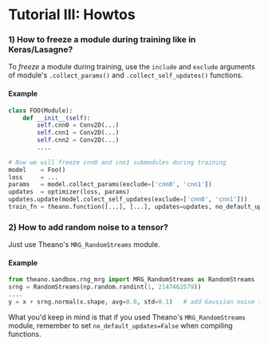# Tutorial III: Howtos

### 1) How to freeze a module during training like in Keras/Lasagne?
To *freeze* a module during training, use the `include` and `exclude` arguments of module's `.collect_params()` and `.collect_self_updates()` functions.
#### Example
```python
class FOO(Module):
    def __init__(self):
        self.cnn0 = Conv2D(...)
        self.cnn1 = Conv2D(...)
        self.cnn2 = Conv2D(...)
        ....
        
# Now we will freeze cnn0 and cnn1 submodules during training
model    = Foo()
loss     = ...
params   = model.collect_params(exclude=['cnn0', 'cnn1'])
updates  = optimizer(loss, params)
updates.update(model.colect_self_updates(exclude=['cnn0', 'cnn1']))
train_fn = theano.function([...], [...], updates=updates, no_default_updates=False)
```

### 2) How to add random noise to a tensor?
Just use Theano's `MRG_RandomStreams` module.
#### Example
```python
from theano.sandbox.rng_mrg import MRG_RandomStreams as RandomStreams
srng = RandomStreams(np.random.randint(1, 2147462579))
....
y = x + srng.normal(x.shape, avg=0.0, std=0.1)   # add Gaussian noise to x
```
What you'd keep in mind is that if you used Theano's `MRG_RandomStreams` module, remember to set `no_default_updates=False` when compiling functions.